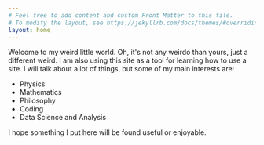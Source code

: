 ```yaml
---
# Feel free to add content and custom Front Matter to this file.
# To modify the layout, see https://jekyllrb.com/docs/themes/#overriding-theme-defaults
layout: home
---
```


Welcome to my weird little world. Oh, it's not any weirdo than yours, just a different weird.
I am also using this site as a tool for learning how to use a site. 
I will talk about a lot of things, but some of my main interests are:
- Physics
- Mathematics
- Philosophy
- Coding
- Data Science and Analysis

I hope something I put here will be found useful or enjoyable. 
